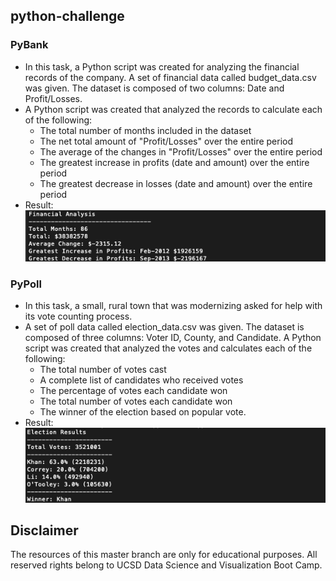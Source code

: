 ## python-challenge
### PyBank
* In this task, a Python script was created for analyzing the financial records of the company. A set of financial data called budget_data.csv was given. The dataset is composed of two columns: Date and Profit/Losses. 
* A Python script was created that analyzed the records to calculate each of the following:
    * The total number of months included in the dataset
    * The net total amount of "Profit/Losses" over the entire period
    * The average of the changes in "Profit/Losses" over the entire period 
    * The greatest increase in profits (date and amount) over the entire period
    * The greatest decrease in losses (date and amount) over the entire period
* Result:</br>
![alt result img](https://github.com/changrita1114/python-challenge/blob/master/PyBank/analysis/pybank.png?raw=true)

### PyPoll
* In this task, a small, rural town that was modernizing asked for help with its vote counting process.
* A set of poll data called election_data.csv was given. The dataset is composed of three columns: Voter ID, County, and Candidate. A Python script was created that analyzed the votes and calculates each of the following:
    * The total number of votes cast
    * A complete list of candidates who received votes
    * The percentage of votes each candidate won
    * The total number of votes each candidate won
    * The winner of the election based on popular vote.
* Result:</br>
![alt result img](https://github.com/changrita1114/python-challenge/blob/master/PyPoll/analysis/pypoll.png?raw=true)
## Disclaimer
The resources of this master branch are only for educational purposes. All reserved rights belong to UCSD Data Science and Visualization Boot Camp.
